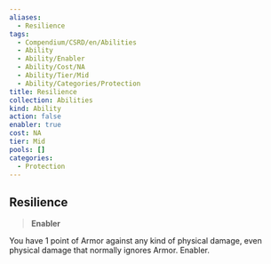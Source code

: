 ```yaml
---
aliases:
  - Resilience
tags:
  - Compendium/CSRD/en/Abilities
  - Ability
  - Ability/Enabler
  - Ability/Cost/NA
  - Ability/Tier/Mid
  - Ability/Categories/Protection
title: Resilience
collection: Abilities
kind: Ability
action: false
enabler: true
cost: NA
tier: Mid
pools: []
categories:
  - Protection
---
```

## Resilience  
>**Enabler**
  
You have 1 point of Armor against any kind of physical damage, even physical damage that normally ignores Armor. Enabler.